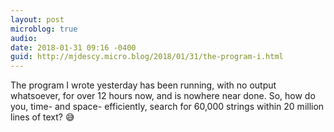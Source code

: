 ```yaml
---
layout: post
microblog: true
audio: 
date: 2018-01-31 09:16 -0400
guid: http://mjdescy.micro.blog/2018/01/31/the-program-i.html
---
```

The program I wrote yesterday has been running, with no output whatsoever, for over 12 hours now, and is nowhere near done. So, how do you, time- and space- efficiently, search for 60,000 strings within 20 million lines of text? 😅 

